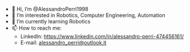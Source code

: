 - 👋 Hi, I’m @AlessandroPerri1998
- 👀 I’m interested in Robotics, Computer Engineering, Automation
- 🌱 I’m currently learning Robotics
- 📫 How to reach me: 
     - LinkedIn: https://www.linkedin.com/in/alessandro-perri-474456161/
     - E-mail: alessandro_perri@outlook.it


<!---
AlessandroPerri1998/AlessandroPerri1998 is a ✨ special ✨ repository because its `README.md` (this file) appears on your GitHub profile.
You can click the Preview link to take a look at your changes.
--->
